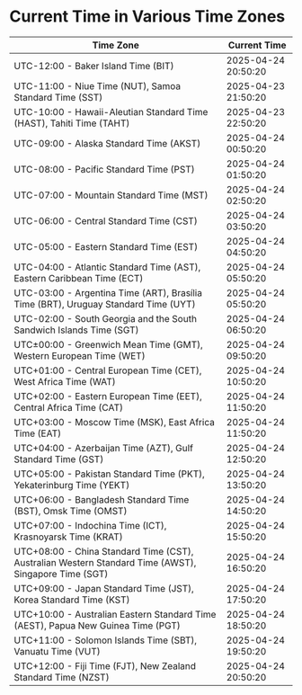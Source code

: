 # Current Time in Various Time Zones

| Time Zone | Current Time |
|-----------|--------------|
| UTC-12:00 - Baker Island Time (BIT) | 2025-04-24 20:50:20 |
| UTC-11:00 - Niue Time (NUT), Samoa Standard Time (SST) | 2025-04-23 21:50:20 |
| UTC-10:00 - Hawaii-Aleutian Standard Time (HAST), Tahiti Time (TAHT) | 2025-04-23 22:50:20 |
| UTC-09:00 - Alaska Standard Time (AKST) | 2025-04-24 00:50:20 |
| UTC-08:00 - Pacific Standard Time (PST) | 2025-04-24 01:50:20 |
| UTC-07:00 - Mountain Standard Time (MST) | 2025-04-24 02:50:20 |
| UTC-06:00 - Central Standard Time (CST) | 2025-04-24 03:50:20 |
| UTC-05:00 - Eastern Standard Time (EST) | 2025-04-24 04:50:20 |
| UTC-04:00 - Atlantic Standard Time (AST), Eastern Caribbean Time (ECT) | 2025-04-24 05:50:20 |
| UTC-03:00 - Argentina Time (ART), Brasília Time (BRT), Uruguay Standard Time (UYT) | 2025-04-24 05:50:20 |
| UTC-02:00 - South Georgia and the South Sandwich Islands Time (SGT) | 2025-04-24 06:50:20 |
| UTC±00:00 - Greenwich Mean Time (GMT), Western European Time (WET) | 2025-04-24 09:50:20 |
| UTC+01:00 - Central European Time (CET), West Africa Time (WAT) | 2025-04-24 10:50:20 |
| UTC+02:00 - Eastern European Time (EET), Central Africa Time (CAT) | 2025-04-24 11:50:20 |
| UTC+03:00 - Moscow Time (MSK), East Africa Time (EAT) | 2025-04-24 11:50:20 |
| UTC+04:00 - Azerbaijan Time (AZT), Gulf Standard Time (GST) | 2025-04-24 12:50:20 |
| UTC+05:00 - Pakistan Standard Time (PKT), Yekaterinburg Time (YEKT) | 2025-04-24 13:50:20 |
| UTC+06:00 - Bangladesh Standard Time (BST), Omsk Time (OMST) | 2025-04-24 14:50:20 |
| UTC+07:00 - Indochina Time (ICT), Krasnoyarsk Time (KRAT) | 2025-04-24 15:50:20 |
| UTC+08:00 - China Standard Time (CST), Australian Western Standard Time (AWST), Singapore Time (SGT) | 2025-04-24 16:50:20 |
| UTC+09:00 - Japan Standard Time (JST), Korea Standard Time (KST) | 2025-04-24 17:50:20 |
| UTC+10:00 - Australian Eastern Standard Time (AEST), Papua New Guinea Time (PGT) | 2025-04-24 18:50:20 |
| UTC+11:00 - Solomon Islands Time (SBT), Vanuatu Time (VUT) | 2025-04-24 19:50:20 |
| UTC+12:00 - Fiji Time (FJT), New Zealand Standard Time (NZST) | 2025-04-24 20:50:20 |
